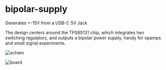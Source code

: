# bipolar-supply
Generates +-15V from a USB-C 5V Jack

The design centers around the TPS65131 chip, which integrates two switching regulators, and outputs a bipolar power supply, handy for opamps and small signal experiments.

![schem](https://user-images.githubusercontent.com/2049284/144364564-35ecda34-8f58-493d-a4b2-bd5c395ff397.png)

![board](https://user-images.githubusercontent.com/2049284/144364562-1d307b7a-0ac9-4056-9d8b-3670f07f0972.png)

